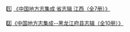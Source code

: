 :one: [《中国地方志集成 省志辑 江西（全7册）》](https://pan.baidu.com/s/1fylWB61OKiq5ps9s0EhOxg?pwd=8xuc)

:two:[《中国地方志集成--黑龙江府县志辑（全10册）》](https://pan.baidu.com/s/1c1XXQE90Qg6zhwWv_yvOCw?pwd=kfus)


